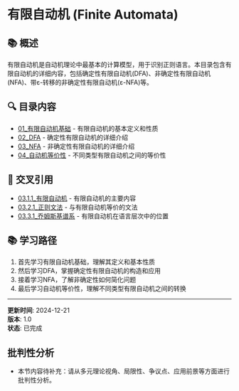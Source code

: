 # 有限自动机 (Finite Automata)

## 📚 概述

有限自动机是自动机理论中最基本的计算模型，用于识别正则语言。本目录包含有限自动机的详细内容，包括确定性有限自动机(DFA)、非确定性有限自动机(NFA)、带ε-转移的非确定性有限自动机(ε-NFA)等。

## 🔍 目录内容

- [01_有限自动机基础](./01_有限自动机基础.md) - 有限自动机的基本定义和性质
- [02_DFA](./02_DFA.md) - 确定性有限自动机的详细介绍
- [03_NFA](./03_NFA.md) - 非确定性有限自动机的详细介绍
- [04_自动机等价性](./04_自动机等价性.md) - 不同类型有限自动机之间的等价性

## 🔗 交叉引用

- [03.1.1_有限自动机](../03.1.1_有限自动机.md) - 有限自动机的主要内容
- [03.2.1_正则文法](../../03.2.1_正则文法.md) - 与有限自动机等价的文法
- [03.3.1_乔姆斯基谱系](../../03.3.1_乔姆斯基谱系.md) - 有限自动机在语言层次中的位置

## 📚 学习路径

1. 首先学习有限自动机基础，理解其定义和基本性质
2. 然后学习DFA，掌握确定性有限自动机的构造和应用
3. 接着学习NFA，了解非确定性如何简化问题
4. 最后学习自动机等价性，理解不同类型有限自动机之间的转换

---

**更新时间**: 2024-12-21  
**版本**: 1.0  
**状态**: 已完成


## 批判性分析

- 本节内容待补充：请从多元理论视角、局限性、争议点、应用前景等方面进行批判性分析。

